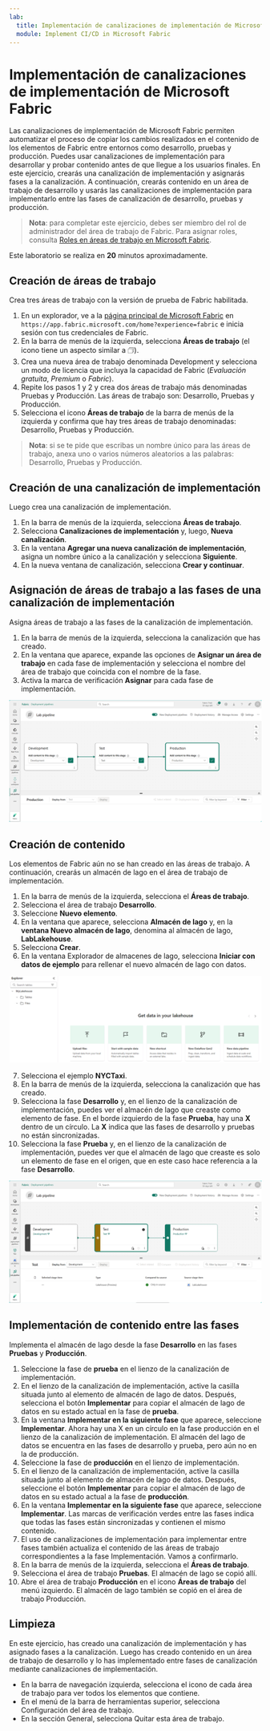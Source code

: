 ```yaml
---
lab:
  title: Implementación de canalizaciones de implementación de Microsoft Fabric
  module: Implement CI/CD in Microsoft Fabric
---
```


# Implementación de canalizaciones de implementación de Microsoft Fabric

Las canalizaciones de implementación de Microsoft Fabric permiten automatizar el proceso de copiar los cambios realizados en el contenido de los elementos de Fabric entre entornos como desarrollo, pruebas y producción. Puedes usar canalizaciones de implementación para desarrollar y probar contenido antes de que llegue a los usuarios finales. En este ejercicio, crearás una canalización de implementación y asignarás fases a la canalización. A continuación, crearás contenido en un área de trabajo de desarrollo y usarás las canalizaciones de implementación para implementarlo entre las fases de canalización de desarrollo, pruebas y producción.

> **Nota**: para completar este ejercicio, debes ser miembro del rol de administrador del área de trabajo de Fabric. Para asignar roles, consulta [Roles en áreas de trabajo en Microsoft Fabric](https://learn.microsoft.com/en-us/fabric/get-started/roles-workspaces).

Este laboratorio se realiza en **20** minutos aproximadamente.

## Creación de áreas de trabajo

Crea tres áreas de trabajo con la versión de prueba de Fabric habilitada.

1. En un explorador, ve a la [página principal de Microsoft Fabric](https://app.fabric.microsoft.com/home?experience=fabric) en `https://app.fabric.microsoft.com/home?experience=fabric` e inicia sesión con tus credenciales de Fabric.
2. En la barra de menús de la izquierda, selecciona **Áreas de trabajo** (el icono tiene un aspecto similar a &#128455;).
3. Crea una nueva área de trabajo denominada Development y selecciona un modo de licencia que incluya la capacidad de Fabric (*Evaluación gratuita*, *Premium* o *Fabric*).
4. Repite los pasos 1 y 2 y crea dos áreas de trabajo más denominadas Pruebas y Producción. Las áreas de trabajo son: Desarrollo, Pruebas y Producción.
5. Selecciona el icono **Áreas de trabajo** de la barra de menús de la izquierda y confirma que hay tres áreas de trabajo denominadas: Desarrollo, Pruebas y Producción.

> **Nota**: si se te pide que escribas un nombre único para las áreas de trabajo, anexa uno o varios números aleatorios a las palabras: Desarrollo, Pruebas y Producción.

## Creación de una canalización de implementación

Luego crea una canalización de implementación.

1. En la barra de menús de la izquierda, selecciona **Áreas de trabajo**.
2. Selecciona **Canalizaciones de implementación** y, luego, **Nueva canalización**.
3. En la ventana **Agregar una nueva canalización de implementación**, asigna un nombre único a la canalización y selecciona **Siguiente**.
4. En la nueva ventana de canalización, selecciona **Crear y continuar**.

## Asignación de áreas de trabajo a las fases de una canalización de implementación

Asigna áreas de trabajo a las fases de la canalización de implementación.

1. En la barra de menús de la izquierda, selecciona la canalización que has creado. 
2. En la ventana que aparece, expande las opciones de **Asignar un área de trabajo** en cada fase de implementación y selecciona el nombre del área de trabajo que coincida con el nombre de la fase.
3. Activa la marca de verificación **Asignar** para cada fase de implementación.

  ![Captura de pantalla de la canalización de implementación.](./Images/deployment-pipeline.png)

## Creación de contenido

Los elementos de Fabric aún no se han creado en las áreas de trabajo. A continuación, crearás un almacén de lago en el área de trabajo de implementación.

1. En la barra de menús de la izquierda, selecciona el **Áreas de trabajo**.
2. Selecciona el área de trabajo **Desarrollo**.
3. Seleccione **Nuevo elemento**.
4. En la ventana que aparece, selecciona **Almacén de lago** y, en la **ventana Nuevo almacén de lago**, denomina al almacén de lago, **LabLakehouse**.
5. Selecciona **Crear**.
6. En la ventana Explorador de almacenes de lago, selecciona **Iniciar con datos de ejemplo** para rellenar el nuevo almacén de lago con datos.

  ![Captura de pantalla del Explorador de almacenes de lago.](./Images/lakehouse-explorer.png)

7. Selecciona el ejemplo **NYCTaxi**.
8. En la barra de menús de la izquierda, selecciona la canalización que has creado.
9. Selecciona la fase **Desarrollo** y, en el lienzo de la canalización de implementación, puedes ver el almacén de lago que creaste como elemento de fase. En el borde izquierdo de la fase **Prueba**, hay una **X** dentro de un círculo. La **X** indica que las fases de desarrollo y pruebas no están sincronizadas.
10. Selecciona la fase **Prueba** y, en el lienzo de la canalización de implementación, puedes ver que el almacén de lago que creaste es solo un elemento de fase en el origen, que en este caso hace referencia a la fase **Desarrollo**.  

  ![Captura de pantalla de la canalización de implementación que muestra errores de coincidencia de contenido entre las fases.](./Images/lab-pipeline-compare.png)

## Implementación de contenido entre las fases

Implementa el almacén de lago desde la fase **Desarrollo** en las fases **Pruebas** y **Producción**.
1. Seleccione la fase de **prueba** en el lienzo de la canalización de implementación.
1. En el lienzo de la canalización de implementación, active la casilla situada junto al elemento de almacén de lago de datos. Después, selecciona el botón **Implementar** para copiar el almacén de lago de datos en su estado actual en la fase de **prueba**.
1. En la ventana **Implementar en la siguiente fase** que aparece, seleccione **Implementar**.
 Ahora hay una X en un círculo en la fase producción en el lienzo de la canalización de implementación. El almacén del lago de datos se encuentra en las fases de desarrollo y prueba, pero aún no en la de producción.
1. Seleccione la fase de **producción** en el lienzo de implementación.
1. En el lienzo de la canalización de implementación, active la casilla situada junto al elemento de almacén de lago de datos. Después, seleccione el botón **Implementar** para copiar el almacén de lago de datos en su estado actual a la fase de **producción**.
1. En la ventana **Implementar en la siguiente fase** que aparece, seleccione **Implementar**. Las marcas de verificación verdes entre las fases indica que todas las fases están sincronizadas y contienen el mismo contenido.
1. El uso de canalizaciones de implementación para implementar entre fases también actualiza el contenido de las áreas de trabajo correspondientes a la fase Implementación. Vamos a confirmarlo.
1. En la barra de menús de la izquierda, selecciona el **Áreas de trabajo**.
1. Selecciona el área de trabajo **Pruebas**. El almacén de lago se copió allí.
1. Abre el área de trabajo **Producción** en el icono **Áreas de trabajo** del menú izquierdo. El almacén de lago también se copió en el área de trabajo Producción.

## Limpieza

En este ejercicio, has creado una canalización de implementación y has asignado fases a la canalización. Luego has creado contenido en un área de trabajo de desarrollo y lo has implementado entre fases de canalización mediante canalizaciones de implementación.

- En la barra de navegación izquierda, selecciona el icono de cada área de trabajo para ver todos los elementos que contiene.
- En el menú de la barra de herramientas superior, selecciona Configuración del área de trabajo.
- En la sección General, selecciona Quitar esta área de trabajo.
